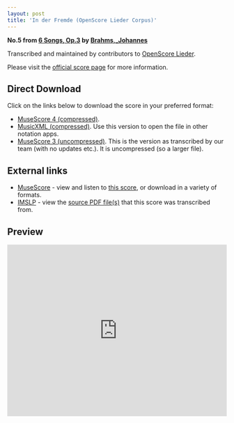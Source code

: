 ```yaml
---
layout: post
title: 'In der Fremde (OpenScore Lieder Corpus)'
---
```


__No.5 from [6 Songs, Op.3](https://fourscoreandmore.org/openscore/lieder/Brahms%2C_Johannes/6_Songs%2C_Op.3/) by [Brahms,_Johannes](https://fourscoreandmore.org/openscore/lieder/Brahms%2C_Johannes)__

Transcribed and maintained by contributors to [OpenScore Lieder].

Please visit the [official score page] for more information.

[official score page]: https://musescore.com/openscore-lieder-corpus/scores/5098672
[OpenScore Lieder]: https://musescore.com/openscore-lieder-corpus

## Direct Download

Click on the links below to download the score in your preferred format:
- [MuseScore 4 (compressed)](https://fourscoreandmore.org/openscore/lieder/Brahms%2C_Johannes/6_Songs%2C_Op.3/5_In_der_Fremde.mscz).
- [MusicXML (compressed)](https://fourscoreandmore.org/openscore/lieder/Brahms%2C_Johannes/6_Songs%2C_Op.3/5_In_der_Fremde.mxl). Use this version to open the file in other notation apps.
- [MuseScore 3 (uncompressed)](https://raw.githubusercontent.com/OpenScore/Lieder/refs/heads/main/scores/Brahms%2C_Johannes/6_Songs%2C_Op.3/5_In_der_Fremde/lc5098672.mscx). This is the version as transcribed by our team (with no updates etc.). It is uncompressed (so a larger file).

## External links

- [MuseScore] - view and listen to [this score][MuseScore], or download in a variety of formats.
- [IMSLP] - view the [source PDF file(s)][IMSLP] that this score was transcribed from.

[MuseScore]: https://musescore.com/score/5098672
[IMSLP]: https://imslp.org/wiki/Special:ReverseLookup/97681

## Preview

<iframe width="100%" height="394" src="https://musescore.com/openscore-lieder-corpus/scores/5098672/embed" frameborder="0" allowfullscreen allow="autoplay; fullscreen"></iframe>
